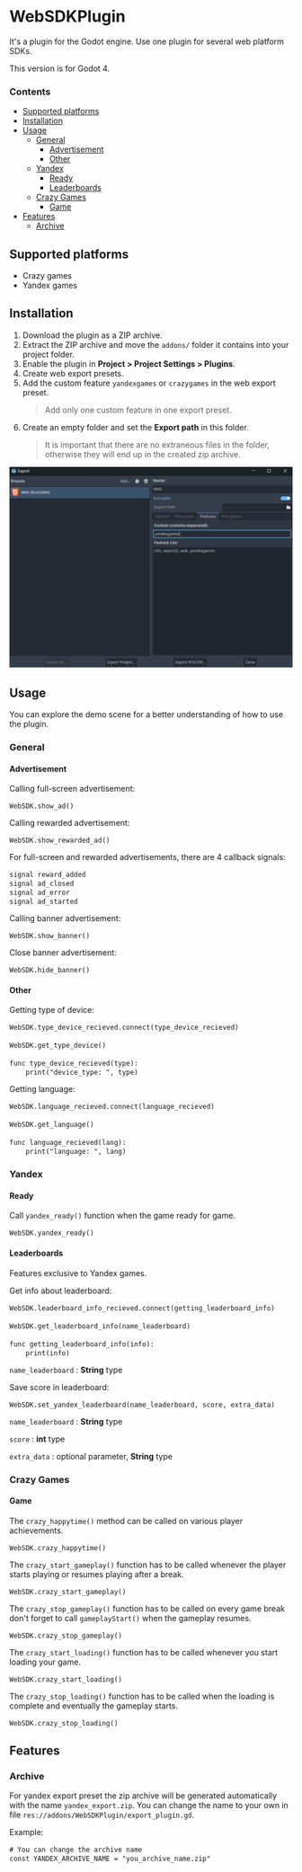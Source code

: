 # WebSDKPlugin
It's a plugin for the Godot engine. Use one plugin for several web platform SDKs.

This version is for Godot 4.
### Contents

- [Supported platforms](#supported-platforms)
- [Installation](#installation)
- [Usage](#usage)
  - [General](#general)
    - [Advertisement](#advertisement)
    - [Other](#other)
  - [Yandex](#yandex)
    - [Ready](#ready)
    - [Leaderboards](#leaderboards)
  - [Crazy Games](#crazy-games)
    - [Game](#game)
- [Features](#features)
  - [Archive](#archive)


## Supported platforms
- Crazy games
- Yandex games

## Installation

1. Download the plugin as a ZIP archive.
2. Extract the ZIP archive and move the `addons/` folder it contains into your project folder.
3. Enable the plugin in **Project > Project Settings > Plugins**.
4. Create web export presets.
5. Add the custom feature `yandexgames` or `crazygames` in the web export preset.
   >Add only one custom feature in one export preset.
6. Create an empty folder and set the **Export path** in this folder.
   > It is important that there are no extraneous files in the folder,
   > otherwise they will end up in the created zip archive.

![img.png](img.png)

## Usage

You can explore the demo scene for a better understanding of how to use the plugin.

### General

#### Advertisement

Calling full-screen advertisement:
```gdscript
WebSDK.show_ad()
```
Calling rewarded advertisement:
```gdscript
WebSDK.show_rewarded_ad()
```

For full-screen and rewarded advertisements, there are 4 callback signals:
```gdscript
signal reward_added
signal ad_closed
signal ad_error
signal ad_started
```

Calling banner advertisement:
```gdscript
WebSDK.show_banner()
```

Close banner advertisement:
```gdscript
WebSDK.hide_banner()
```

#### Other

Getting type of device:
```gdscript
WebSDK.type_device_recieved.connect(type_device_recieved)

WebSDK.get_type_device()

func type_device_recieved(type):
	print("device_type: ", type)
```

Getting language:

```gdscript
WebSDK.language_recieved.connect(language_recieved)

WebSDK.get_language()

func language_recieved(lang):
	print("language: ", lang)
```

### Yandex

#### Ready

Call `yandex_ready()` function when the game ready for game.

```gdscript
WebSDK.yandex_ready()
```


#### Leaderboards

Features exclusive to Yandex games.

Get info about leaderboard:
```gdscrript
WebSDK.leaderboard_info_recieved.connect(getting_leaderboard_info)

WebSDK.get_leaderboard_info(name_leaderboard)

func getting_leaderboard_info(info):
	print(info)

```
`name_leaderboard` : **String** type


Save score in leaderboard:
```gdscript
WebSDK.set_yandex_leaderboard(name_leaderboard, score, extra_data)
```

`name_leaderboard` : **String** type

`score` : **int** type

`extra_data` : optional parameter, **String** type

### Crazy Games
#### Game

The `crazy_happytime()` method can be called on various player achievements.

```gdscript
WebSDK.crazy_happytime()
```
The `crazy_start_gameplay()` function has to be called whenever the player starts playing or resumes playing after a break.

```gdscript
WebSDK.crazy_start_gameplay()
```

The `crazy_stop_gameplay()` function has to be called on every game break don't forget to call `gameplayStart()` when the gameplay resumes.

```gdscript
WebSDK.crazy_stop_gameplay()
```
The `crazy_start_loading()` function has to be called whenever you start loading your game.

```gdscript
WebSDK.crazy_start_loading()
```
The `crazy_stop_loading()` function has to be called when the loading is complete and eventually the gameplay starts.

```gdscript
WebSDK.crazy_stop_loading()
```


## Features

### Archive

For yandex export preset the zip archive will be generated automatically with the name `yandex_export.zip`. You can change the name to your own in file `res://addons/WebSDKPlugin/export_plugin.gd`.

Example:
```gdscript
# You can change the archive name
const YANDEX_ARCHIVE_NAME = "you_archive_name.zip"
```